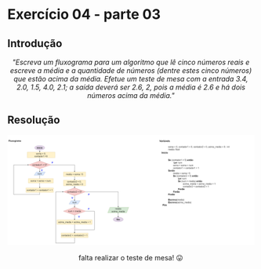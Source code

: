 # Exercício 04 - parte 03
  
## Introdução 
<div align="center">

_"Escreva um fluxograma para um algoritmo que lê cinco números reais e escreve a
média e a quantidade de números (dentre estes cinco números) que estão acima da
média. Efetue um teste de mesa com a entrada 3.4, 2.0, 1.5, 4.0, 2.1; a saída deverá
ser 2.6, 2, pois a média é 2.6 e há dois números acima da média."_

</div>

## Resolução


<div align="center">

![](../../imagens/3ex-04.png)

falta realizar o teste de mesa! 😛
</div>
